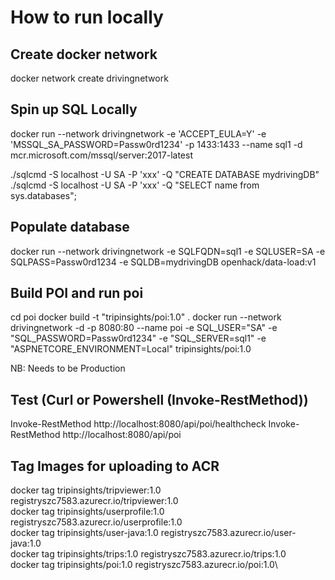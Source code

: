 # How to run locally

## Create docker network

docker network create drivingnetwork

## Spin up SQL Locally

docker run --network drivingnetwork -e 'ACCEPT_EULA=Y' -e 'MSSQL_SA_PASSWORD=Passw0rd1234' -p 1433:1433 --name sql1 -d mcr.microsoft.com/mssql/server:2017-latest 

./sqlcmd -S localhost -U SA -P 'xxx' -Q "CREATE DATABASE mydrivingDB"
./sqlcmd -S localhost -U SA -P 'xxx' -Q "SELECT name from sys.databases";

## Populate database
docker run --network drivingnetwork -e SQLFQDN=sql1 -e SQLUSER=SA -e SQLPASS=Passw0rd1234 -e SQLDB=mydrivingDB openhack/data-load:v1

## Build POI and run poi
cd poi
docker build -t "tripinsights/poi:1.0" .
docker run --network drivingnetwork -d -p 8080:80 --name poi -e SQL_USER="SA" -e "SQL_PASSWORD=Passw0rd1234" -e "SQL_SERVER=sql1" -e "ASPNETCORE_ENVIRONMENT=Local" tripinsights/poi:1.0

NB: Needs to be Production 

## Test (Curl or Powershell (Invoke-RestMethod))

Invoke-RestMethod  http://localhost:8080/api/poi/healthcheck
Invoke-RestMethod  http://localhost:8080/api/poi

## Tag Images for uploading to ACR
docker tag tripinsights/tripviewer:1.0 registryszc7583.azurecr.io/tripviewer:1.0\
docker tag tripinsights/userprofile:1.0 registryszc7583.azurecr.io/userprofile:1.0\
docker tag tripinsights/user-java:1.0 registryszc7583.azurecr.io/user-java:1.0\
docker tag tripinsights/trips:1.0 registryszc7583.azurecr.io/trips:1.0\
docker tag tripinsights/poi:1.0 registryszc7583.azurecr.io/poi:1.0\
